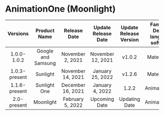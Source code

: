# AnimationOne (Moonlight)
| Versions | Product Name | Release Date | Update Release Date | Update Release Version | Family of Design language software |
|:-:|:-:|:-:|:-:|:-:|:-:|
| 1.0.0-1.0.2 | Google and Samsung | November 2, 2021 | November 12, 2021 | v1.0.2 | MaterialOne |
| 1.0.3-present | Sunlight | November 14, 2021 | January 25, 2022 | v1.2.6 | MaterialOne |
| 1.1.6-present | Sunlight One | December 16, 2021 | January 4, 2022 | 1.2.2 | AnimationOne |
| 2.0-present | Moonlight | February 5, 2022 | Upcoming Date | Updating Date | AnimationOne |
